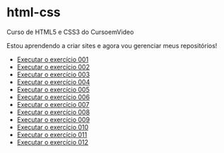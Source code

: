 # html-css
Curso de HTML5 e CSS3 do CursoemVideo

Estou aprendendo a criar sites e agora vou gerenciar meus repositórios!

<ul>
    <li><a href="https://samueloliveira10.github.io/html-css/exercicios/modulo1/Ex001/index.html">Executar o exercício 001</a></li>
    <li><a href="https://samueloliveira10.github.io/html-css/exercicios/modulo1/Ex002/index.html">Executar o exercício 002</a></li>
    <li><a href="https://samueloliveira10.github.io/html-css/exercicios/modulo1/Ex003/index.html">Executar o exercício 003</a></li>
    <li><a href="https://samueloliveira10.github.io/html-css/exercicios/modulo1/Ex004/index.html">Executar o exercício 004</a></li>
    <li><a href="https://samueloliveira10.github.io/html-css/exercicios/modulo1/Ex005/index.html">Executar o exercício 005</a></li>
    <li><a href="https://samueloliveira10.github.io/html-css/exercicios/modulo1/Ex006/index.html">Executar o exercício 006</a></li>
    <li><a href="https://samueloliveira10.github.io/html-css/exercicios/modulo1/Ex007/index.html">Executar o exercício 007</a></li>
    <li><a href="https://samueloliveira10.github.io/html-css/exercicios/modulo1/Ex008/index.html">Executar o exercício 008</a></li>
    <li><a href="https://samueloliveira10.github.io/html-css/exercicios/modulo1/Ex009/index.html">Executar o exercício 009</a></li>
    <li><a href="https://samueloliveira10.github.io/html-css/exercicios/modulo1/Ex010/index.html">Executar o exercício 010</a></li>
    <li><a href="https://samueloliveira10.github.io/html-css/exercicios/modulo1/Ex011/index.html">Executar o exercício 011</a></li>
    <li><a href="https://samueloliveira10.github.io/html-css/exercicios/modulo1/Ex012/index.html">Executar o exercício 012</a></li>
</ul>